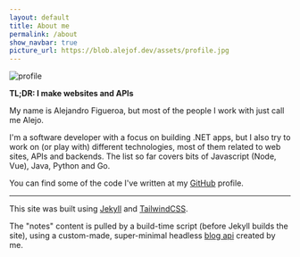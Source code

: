 ```yaml
---
layout: default
title: About me
permalink: /about
show_navbar: true
picture_url: https://blob.alejof.dev/assets/profile.jpg
---
```


<img src="{{ page.picture_url }}" class="w-40 h-40 object-cover rounded-full mx-auto my-8" alt="profile">

**TL;DR: I make websites and APIs**

My name is Alejandro Figueroa, but most of the people I work with just call me Alejo.

I'm a software developer with a focus on building .NET apps, but I also try to work on (or play with) different technologies, most of them related to web sites, APIs and backends. The list so far covers bits of Javascript (Node, Vue), Java, Python and Go.

You can find some of the code I've written at my [GitHub][github] profile.

<hr class="my-8">

This site was built using [Jekyll][jekyll] and [TailwindCSS][tailwind].

The "notes" content is pulled by a build-time script (before Jekyll builds the site), using a custom-made, super-minimal headless [blog api][notes-api] created by me.

[github]:https://github.com/alexphi
[notes-api]:https://github.com/alexphi/alejof-notes-api
[jekyll]:https://jekyllrb.com/
[tailwind]:https://tailwindcss.com/
